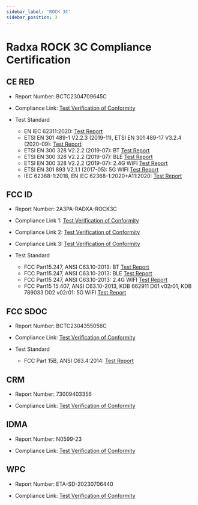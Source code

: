 ```yaml
---
sidebar_label: 'ROCK 3C'
sidebar_position: 3
---
```


# Radxa ROCK 3C Compliance Certification

## CE RED 
- Report Number: BCTC2304709645C

- Compliance Link: [Test Verification of Conformity](https://dl.radxa.com/rock3/compliance/3c/CE/BCTC2304709645C_ROCK3C_CE_RED.pdf)

- Test Standard
  - EN IEC 62311:2020: [Test Report](https://dl.radxa.com/rock3/compliance/3c/CE/BCTC2304709645-1E_ROCK3C_CE_RED_EN62311.pdf)
  - ETSI EN 301 489-1 V2.2.3 (2019-11), ETSI EN 301 489-17 V3.2.4 (2020-09): [Test Report](https://dl.radxa.com/rock3/compliance/3c/CE/BCTC2304709645-2E_ROCK3C_CE-RED_EN301489_DC_TELE.pdf)
  - ETSI EN 300 328 V2.2.2 (2019-07): BT [Test Report](https://dl.radxa.com/rock3/compliance/3c/CE/BCTC2304709645-3E_ROCK3C_CE_RED_EN300328_BT_3M.pdf)
  - ETSI EN 300 328 V2.2.2 (2019-07): BLE [Test Report](https://dl.radxa.com/rock3/compliance/3c/CE/BCTC2304709645-4E_ROCK3C_CE_RED_EN300328_BLE_2M.pdf)
  - ETSI EN 300 328 V2.2.2 (2019-07): 2.4G WIFI [Test Report](https://dl.radxa.com/rock3/compliance/3c/CE/BCTC2304709645-5E_ROCK3C_CE_RED_EN300328_2.4G_N40.pdf)
  - ETSI EN 301 893 V2.1.1 (2017-05): 5G WIFI [Test Report](https://dl.radxa.com/rock3/compliance/3c/CE/BCTC2304709645-6E_ROCK3C_CE_RED_EN301893_5G.pdf)
  - IEC 62368-1:2018, EN IEC 62368-1:2020+A11:2020: [Test Report](https://dl.radxa.com/rock3/compliance/3c/CE/BCTC2305286110S_Technology_Limited_ROCK3C_EN62368.pdf)

## FCC ID 
- Report Number: 2A3PA-RADXA-ROCK3C

- Compliance Link 1: [Test Verification of Conformity](https://dl.radxa.com/rock3/compliance/3c/FCC%20ID/DSS-TC397232.pdf)
- Compliance Link 2: [Test Verification of Conformity](https://dl.radxa.com/rock3/compliance/3c/FCC%20ID/DTS-TC717891.pdf)
- Compliance Link 3: [Test Verification of Conformity](https://dl.radxa.com/rock3/compliance/3c/FCC%20ID/NII-TC560700.pdf)

- Test Standard
  - FCC Part15.247, ANSI C63.10-2013: BT [Test Report](https://dl.radxa.com/rock3/compliance/3c/FCC%20ID/BCTC2304355056-1E_ROCK3C_FCC_ID_BT_3M_X.pdf)
  - FCC Part15.247, ANSI C63.10-2013: BLE [Test Report](https://dl.radxa.com/rock3/compliance/3c/FCC%20ID/BCTC2304355056-2E_ROCK3C_FCC_ID_BLE_2M.pdf)
  - FCC Part15 247, ANSI C63.10-2013: 2.4G WIFI [Test Report](https://dl.radxa.com/rock3/compliance/3c/FCC%20ID/BCTC2304355056-3E_ROCK3C_FCC_ID_2.4G_N20_X.pdf)
  - FCC Part15 15.407, ANSI C63.10-2013, KDB 662911 D01 v02r01, KDB 789033 D02 v02r01: 5G WIFI [Test Report](https://dl.radxa.com/rock3/compliance/3c/FCC%20ID/BCTC2304355056-4E_ROCK3C_FCC_ID_WIFI_5G_X.pdf)

## FCC SDOC
- Report Number: BCTC2304355056C

- Compliance Link: [Test Verification of Conformity](https://dl.radxa.com/rock3/compliance/3c/FCC%20SDOC/BCTC2304355056C_ROCK3C_FCC_sDoC.pdf)

- Test Standard
  - FCC Part 15B, ANSI C63.4:2014: [Test Report](https://dl.radxa.com/rock3/compliance/3c/FCC%20SDOC/BCTC2304355056E_ROCK3C_FCC_sDoC.pdf)

## CRM
- Report Number: 73009403356

- Compliance Link: [Test Verification of Conformity](https://dl.radxa.com/rock3/compliance/3c/AU%20RCM/Supplier_declaration_of_conformity.pdf)

## IDMA
- Report Number: N0599-23

- Compliance Link: [Test Verification of Conformity](https://dl.radxa.com/rock3/compliance/3c/SG/SG_IMDA.pdf)

## WPC
- Report Number: ETA-SD-20230706440

- Compliance Link: [Test Verification of Conformity](https://dl.radxa.com/rock3/compliance/3c/IND%20WPC/ETA-SD-20230706440_Radxa_ROCK_3C_IND_WPC.pdf)
